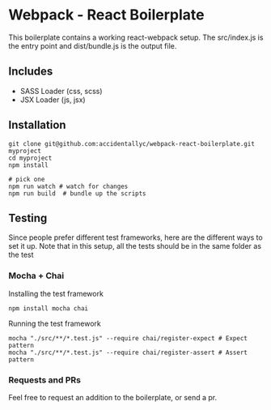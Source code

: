 # Webpack - React Boilerplate

This boilerplate contains a working react-webpack setup. The src/index.js is the entry point and dist/bundle.js is the output file.

## Includes

* SASS Loader (css, scss)
* JSX Loader (js, jsx)


## Installation
```
git clone git@github.com:accidentallyc/webpack-react-boilerplate.git myproject
cd myproject
npm install

# pick one 
npm run watch # watch for changes
npm run build  # bundle up the scripts
```

## Testing
Since people prefer different test frameworks, here are the different ways to set it up. Note that in this setup, all the tests should be in the same folder as the test

### Mocha + Chai

Installing the test framework
```
npm install mocha chai
```

Running the test framework
```
mocha "./src/**/*.test.js" --require chai/register-expect # Expect pattern
mocha "./src/**/*.test.js" --require chai/register-assert # Assert pattern
```


### Requests and PRs
Feel free to request an addition to the boilerplate, or send a pr.
